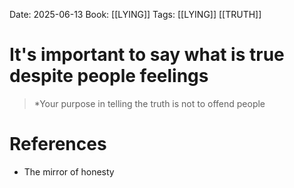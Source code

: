 Date: 2025-06-13
Book: [[LYING]]
Tags: [[LYING]] [[TRUTH]]

# It's important to say what is true despite people feelings

>*Your purpose in telling the truth is not to offend people
# References 
- The mirror of honesty 